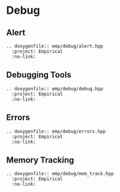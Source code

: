 # Debug

## Alert

```{eval-rst}
.. doxygenfile:: emp/debug/alert.hpp
  :project: Empirical
  :no-link:
```

## Debugging Tools

```{eval-rst}
.. doxygenfile:: emp/debug/debug.hpp
  :project: Empirical
  :no-link:
```

## Errors

```{eval-rst}
.. doxygenfile:: emp/debug/errors.hpp
  :project: Empirical
  :no-link:
```

## Memory Tracking

```{eval-rst}
.. doxygenfile:: emp/debug/mem_track.hpp
  :project: Empirical
  :no-link:
```